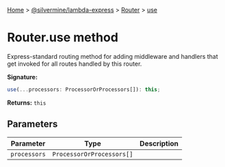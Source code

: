 [Home](./index) &gt; [@silvermine/lambda-express](./lambda-express.md) &gt; [Router](./lambda-express.router.md) &gt; [use](./lambda-express.router.use.md)

# Router.use method

Express-standard routing method for adding middleware and handlers that get invoked for all routes handled by this router.

**Signature:**
```javascript
use(...processors: ProcessorOrProcessors[]): this;
```
**Returns:** `this`

## Parameters

|  Parameter | Type | Description |
|  --- | --- | --- |
|  `processors` | `ProcessorOrProcessors[]` |  |

